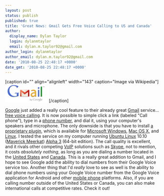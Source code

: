 ```yaml
---
layout: post
status: publish
published: true
title: 'Great News: Gmail Gets Free Voice Calling to US and Canada'
author:
  display_name: Dylan Taylor
  login: dylanmtaylor
  email: dylan.m.taylor92@gmail.com
author_login: dylanmtaylor
author_email: dylan.m.taylor92@gmail.com
date: '2010-08-25 22:48:17 +0000'
date_gmt: '2010-08-25 22:48:17 +0000'
---
```

<div class="zemanta-img">
<p>[caption id="" align="alignleft" width="143" caption="Image via Wikipedia"]<a href="/images/blog/2010/12/FileGmail_logo.png"><img class="  " title="Gmail's logo" src="/images/blog/2010/11/Gmail_logo.png" alt="Gmail's logo" width="143" height="59" /></a>[/caption]</p>
</div>
<p><a class="zem_slink" title="Google" rel="homepage" href="http://google.com">Google</a> just added a really cool feature to their already great <a class="zem_slink" title="Gmail" rel="homepage" href="http://gmail.com">Gmail</a> service... <a href="http://gmailblog.blogspot.com/2010/08/call-phones-from-gmail.html">free voice calling</a>. It is now possible to simple click a link (labeled "Call phone"), type in a <a class="zem_slink" title="Telephone number" rel="wikipedia" href="http://en.wikipedia.org/wiki/Telephone_number">phone number</a>, and dial it, using your computer's speakers and microphone. The only downside is that you have to install <a href="http://www.google.com/chat/voice/">a proprietary plugin</a>, which is available for <a class="zem_slink" title="Windows" rel="homepage" href="http://www.microsoft.com/WINDOWS">Microsoft Windows</a>, <a class="zem_slink" title="Mac OS X" rel="homepage" href="http://www.apple.com/macosx/">Mac OS X</a>, and <a class="zem_slink" title="Linux" rel="wikipedia" href="http://en.wikipedia.org/wiki/Linux">Linux</a>. I tested the service on my computer running <a class="zem_slink" title="Ubuntu (operating system)" rel="homepage" href="http://www.ubuntu.com/">Ubuntu Linux</a> 10.10 (<a class="zem_slink" title="List of Ubuntu releases" rel="wikipedia" href="http://en.wikipedia.org/wiki/List_of_Ubuntu_releases">Maverick Meerkat</a>) <a href="http://www.ubuntu.com/testing/maverick/alpha3">Alpha 3</a> (64-bit edition). The call quality is excellent, and it rivals other competing <a class="zem_slink" title="Voice over IP" rel="wikipedia" href="http://en.wikipedia.org/wiki/Voice_over_IP">VoIP</a> solutions such as <a class="zem_slink" title="Skype" rel="homepage" href="http://skype.com">Skype</a>, not to mention, it costs <em>absolutely nothing</em>, as long as you are dialing a number located in the <a class="zem_slink" title="United States" rel="wikipedia" href="http://en.wikipedia.org/wiki/United_States">United States</a> and <a class="zem_slink" title="Canada" rel="wikipedia" href="http://en.wikipedia.org/wiki/Canada">Canada</a>. This is a really great addition to Gmail, and I hope to see Google add the ability to dial numbers from their Google Voice service too. Another thing that I'd <em>really</em> love to see as well is the ability to dial phone numbers using your Google Voice number from the Google Voice application for Android and other <a class="zem_slink" title="Mobile phone" rel="wikipedia" href="http://en.wikipedia.org/wiki/Mobile_phone">mobile phone</a> platforms. Also, if you are calling number outside of the United States or Canada, you can also make international calls at competitive rates. Check it out!</p>
